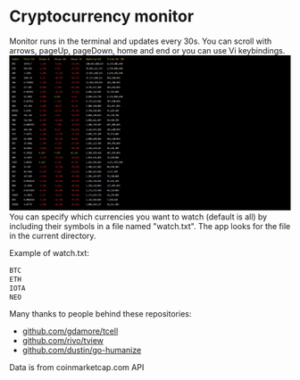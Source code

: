Cryptocurrency monitor
======================

Monitor runs in the terminal and updates every 30s.
You can scroll with arrows, pageUp, pageDown, home and end or you can use Vi keybindings.
![screenshot](/screenshot.png)
You can specify which currencies you want to watch (default is all) by including their symbols in a file
named "watch.txt". The app looks for the file in the current directory.

Example of watch.txt:
```
BTC
ETH
IOTA
NEO
```
Many thanks to people behind these repositories:
- [github.com/gdamore/tcell](https://github.com/gdamore/tcell)
- [github.com/rivo/tview](https://github.com/rivo/tview)
- [github.com/dustin/go-humanize](https://github.com/dustin/go-humanize) 

Data is from coinmarketcap.com API